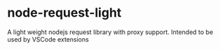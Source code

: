 # node-request-light
A light weight nodejs request library with proxy support. Intended to be used by VSCode extensions
